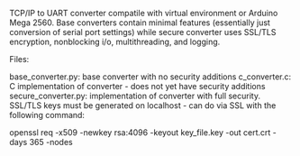 
TCP/IP to UART converter compatile with virtual environment or Arduino Mega 2560. Base converters contain minimal features (essentially just conversion of serial port settings) while secure converter uses SSL/TLS encryption, nonblocking i/o, multithreading, and logging.

Files:

base_converter.py: base converter with no security additions
c_converter.c: C implementation of converter - does not yet have security additions
secure_converter.py: implementation of converter with full security. SSL/TLS keys must be generated on localhost - can do via SSL with the following command: 

openssl req -x509 -newkey rsa:4096 -keyout key_file.key -out cert.crt -days 365 -nodes



